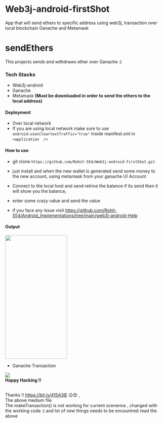 # Web3j-android-firstShot
App that will send ethers to specific address using web3j, transaction over local blockchain Ganache and Metamask

# sendEthers
This projects sends and withdraws ether over Ganache :)  

<h3>Tech Stacks</h3>

- Web3j-android
- Ganache
- Metamask <b>(Must be downloaded in order to send the ethers to the local address)</b>

<h4> Deployment </h4>

- Over local network
- If you are using local network make sure to use ```android:usesCleartextTraffic="true"``` inside manifest.xml in ```<application  />```

<h4> How to use </h4>

- git clone ```https://github.com/Rohit-554/Web3j-android-firstShot.git```
- just install and when the new wallet is generated send some money to the new account, using metamask from your ganache UI Account
- Connect to the local host and send retrive the balance if its send then it will show you the balance, 
- enter some crazy value and send the value 

- if you face any issue visit https://github.com/Rohit-554/Android_Implementations/tree/main/web3j-android-Help 

<h4> Output </h4>
<img src = "https://user-images.githubusercontent.com/48874687/230862188-69861085-e416-4395-82f9-7922a391302c.png" width = "200" height = "400"/>

- Ganache Transaction
<img src = "https://user-images.githubusercontent.com/48874687/230865150-1d9657d4-0bc0-4dc8-95e6-3e056cce9309.png"/>

<br>
<b> Happy Hacking !! </b>
</br>
<br>



Thanks !! https://bit.ly/415A3lE 😉😍 , <br>
The above medium file <br>
The makeTransaction() is not working for current scenerios , changed with the working code :) and lot of new things needs to be encountred read the above 



